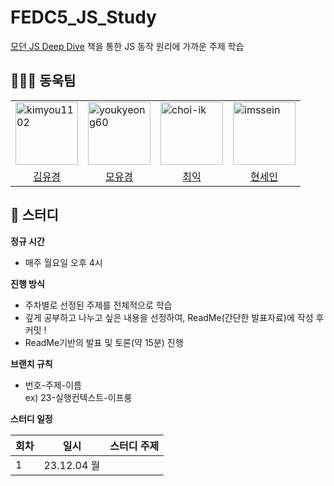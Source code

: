 # FEDC5_JS_Study

[모던 JS Deep Dive](https://product.kyobobook.co.kr/detail/S000001766445) 책을 통한 JS 동작 원리에 가까운 주제 학습

## 👩‍👧‍👦 동욱팀

<table >
    <tr>
        <td>
           <img  src="https://avatars.githubusercontent.com/u/66080362?v=4"  width="100px;"  alt="kimyou1102"/>
        </td>
        <td>
            <img  src="https://avatars.githubusercontent.com/u/75975946?v=4"  width="100px;"  alt="youkyeong60"/>
        </td>
        <td>
           <img  src="https://avatars.githubusercontent.com/u/91654577?v=4"  width="100px;"  alt="choi-ik"/>
        </td>
        <td>
           <img  src="https://avatars.githubusercontent.com/u/93479475?v=4"  width="100px;"  alt="imssein"/>
        </td>
  </tr>
  <tr>
        <td align="center">
            <a href="https://github.com/kimyou1102">
                <div>김유경</div>
            </a>
        </td>
        <td align="center">
            <a href="https://github.com/youkyeong60">
                <div>모유경</div>
            </a>
        </td>
        <td align="center">
            <a href="https://github.com/choi-ik">
                <div>최익</div>
            </a>
        </td>
        <td align="center">
            <a href="https://github.com/imssein">
                <div>현세인</div>
            </a>
        </td>
  </tr>
</table>

## 📖 스터디

**정규 시간**

- 매주 월요일 오후 4시

**진행 방식**

- 주차별로 선정된 주제를 전체적으로 학습
- 깊게 공부하고 나누고 싶은 내용을 선정하여, ReadMe(간단한 발표자료)에 작성 후 커밋 !
- ReadMe기반의 발표 및 토론(약 15분) 진행

**브랜치 규칙**

- 번호-주제-이름<br>
  ex) 23-실행컨텍스트-이프룽

**스터디 일정**

| 회차 | 일시        | 스터디 주제 |
| ---- | ----------- | ----------- |
| 1    | 23.12.04 월 |             |
